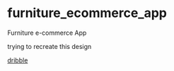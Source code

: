 # furniture_ecommerce_app

Furniture e-commerce App

trying to recreate this design 

[dribble](https://dribbble.com/shots/15815409-Furniture-e-commerce-App)
